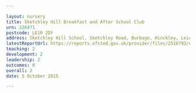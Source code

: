 ```yaml
---

layout: nursery
title: Sketchley Hill Breakfast and After School Club
urn: 226471
postcode: LE10 2DY
address: Sketchley Hill School, Sketchley Road, Burbage, Hinckley, Leicestershire, LE10 2DY
latestReportUrl: https://reports.ofsted.gov.uk/provider/files/2516793/urn/226471.pdf
teaching: 2
development: 2
leadership: 2
outcomes: 0
overall: 2
date: 5 October 2015

---
```

